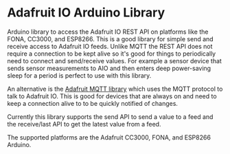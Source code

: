 # Adafruit IO Arduino Library

Arduino library to access the Adafruit IO REST API on platforms like the FONA,
CC3000, and ESP8266.  This is a good library for simple send and receive access
to Adafruit IO feeds.  Unlike MQTT the REST API does not require a connection to
be kept alive so it's good for things to periodically need to connect and 
send/receive values.  For example a sensor device that sends sensor measurements
to AIO and then enters deep power-saving sleep for a period is perfect to use
with this library.

An alternative is the [Adafruit MQTT library](https://github.com/adafruit/Adafruit_MQTT_Library) 
which uses the MQTT protocol to talk to Adafruit IO.  This is good for devices
that are always on and need to keep a connection alive to to be quickly notified
of changes.

Currently this library supports the send API to send a value to a feed and the
receive/last API to get the latest value from a feed.

The supported platforms are the Adafruit CC3000, FONA, and ESP8266 Arduino.
